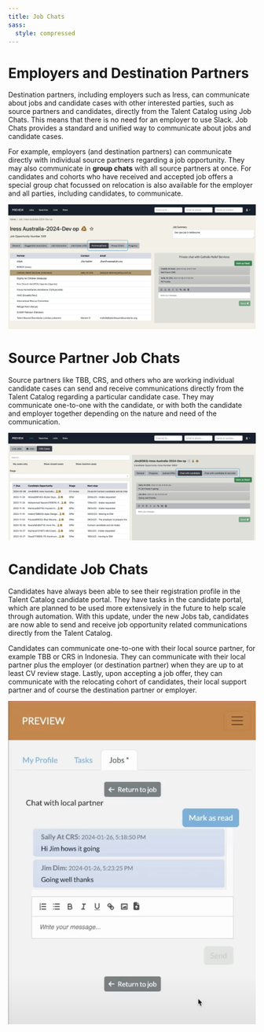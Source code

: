 ```yaml
---
title: Job Chats
sass:
  style: compressed
---
```


# Employers and Destination Partners

Destination partners, including employers such as Iress, can communicate about jobs and candidate 
cases with other interested parties, such as source partners and candidates, directly from the 
Talent Catalog using Job Chats. This means that there is no need for an employer to use Slack. Job 
Chats provides a standard and unified way to communicate about jobs and candidate cases.

For example, employers (and destination partners) can communicate directly with individual source 
partners regarding a job opportunity. They may also communicate in **group chats** with all source 
partners at once. For candidates and cohorts who have received and accepted job offers a special 
group chat focussed on relocation is also available for the employer and all parties, including 
candidates, to communicate.

<div class="card-image-container">
  <img src="./../assets/images/v220/JobChatsEmployer.png" 
        alt="Candidate Registration and Consents" class="card-image">
</div>


# Source Partner Job Chats

Source partners like TBB, CRS, and others who are working individual candidate cases can send and 
receive communications directly from the Talent Catalog regarding a particular candidate case. They 
may communicate one-to-one with the candidate, or with both the candidate and employer together 
depending on the nature and need of the communication.

<div class="card-image-container">
  <img src="./../assets/images/v220/JobChatsSource.png" 
        alt="Candidate Registration and Consents" class="card-image">
</div>


# Candidate Job Chats

Candidates have always been able to see their registration profile in the Talent Catalog candidate
portal. They have tasks in the candidate portal, which are planned to be used more extensively in 
the future to help scale through automation. With this update, under the new Jobs tab, candidates 
are now able to send and receive job opportunity related communications directly from the Talent 
Catalog.

Candidates can communicate one-to-one with their local source partner, for example TBB or CRS in 
Indonesia. They can communicate with their local partner plus the employer (or destination partner) 
when they are up to at least CV review stage. Lastly, upon accepting a job offer, they can 
communicate with the relocating cohort of candidates, their local support partner and of course the
destination partner or employer.

<div class="card-image-container-narrow">
  <img src="./../assets/images/v220/JobChatsCandidate.png" 
        alt="Candidate Registration and Consents" class="card-image">
</div>

